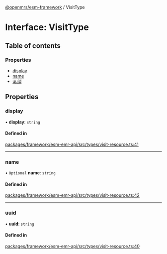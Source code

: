 [@openmrs/esm-framework](../API.md) / VisitType

# Interface: VisitType

## Table of contents

### Properties

- [display](VisitType.md#display)
- [name](VisitType.md#name)
- [uuid](VisitType.md#uuid)

## Properties

### display

• **display**: `string`

#### Defined in

[packages/framework/esm-emr-api/src/types/visit-resource.ts:41](https://github.com/openmrs/openmrs-esm-core/blob/main/packages/framework/esm-emr-api/src/types/visit-resource.ts#L41)

___

### name

• `Optional` **name**: `string`

#### Defined in

[packages/framework/esm-emr-api/src/types/visit-resource.ts:42](https://github.com/openmrs/openmrs-esm-core/blob/main/packages/framework/esm-emr-api/src/types/visit-resource.ts#L42)

___

### uuid

• **uuid**: `string`

#### Defined in

[packages/framework/esm-emr-api/src/types/visit-resource.ts:40](https://github.com/openmrs/openmrs-esm-core/blob/main/packages/framework/esm-emr-api/src/types/visit-resource.ts#L40)

